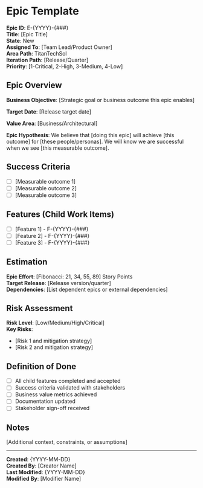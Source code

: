# Epic Template

**Epic ID**: E-{YYYY}-{###}  
**Title**: [Epic Title]  
**State**: New  
**Assigned To**: [Team Lead/Product Owner]  
**Area Path**: TitanTechSol  
**Iteration Path**: [Release/Quarter]  
**Priority**: [1-Critical, 2-High, 3-Medium, 4-Low]  

## Epic Overview

**Business Objective**: [Strategic goal or business outcome this epic enables]

**Target Date**: [Release target date]

**Value Area**: [Business/Architectural]

**Epic Hypothesis**: 
We believe that [doing this epic] will achieve [this outcome] for [these people/personas]. We will know we are successful when we see [this measurable outcome].

## Success Criteria

- [ ] [Measurable outcome 1]
- [ ] [Measurable outcome 2]
- [ ] [Measurable outcome 3]

## Features (Child Work Items)

- [ ] [Feature 1] - F-{YYYY}-{###}
- [ ] [Feature 2] - F-{YYYY}-{###}
- [ ] [Feature 3] - F-{YYYY}-{###}

## Estimation

**Epic Effort**: [Fibonacci: 21, 34, 55, 89] Story Points  
**Target Release**: [Release version/quarter]  
**Dependencies**: [List dependent epics or external dependencies]

## Risk Assessment

**Risk Level**: [Low/Medium/High/Critical]  
**Key Risks**:
- [Risk 1 and mitigation strategy]
- [Risk 2 and mitigation strategy]

## Definition of Done

- [ ] All child features completed and accepted
- [ ] Success criteria validated with stakeholders
- [ ] Business value metrics achieved
- [ ] Documentation updated
- [ ] Stakeholder sign-off received

## Notes

[Additional context, constraints, or assumptions]

---
**Created**: {YYYY-MM-DD}  
**Created By**: [Creator Name]  
**Last Modified**: {YYYY-MM-DD}  
**Modified By**: [Modifier Name]
